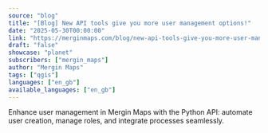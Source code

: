 ```yaml
---
source: "blog"
title: "[Blog] New API tools give you more user management options!"
date: "2025-05-30T00:00:00"
link: "https://merginmaps.com/blog/new-api-tools-give-you-more-user-management-options?utm_source=qgis"
draft: "false"
showcase: "planet"
subscribers: ["mergin_maps"]
author: "Mergin Maps"
tags: ["qgis"]
languages: ["en_gb"]
available_languages: ["en_gb"]
---
```


Enhance user management in Mergin Maps with the Python API: automate user creation, manage roles, and integrate processes seamlessly.
